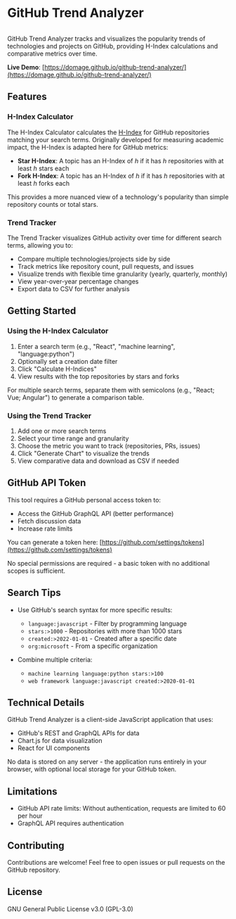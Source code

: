 # GitHub Trend Analyzer

<img src="https://domage.github.io/github-trend-analyzer/images/Trends.png" alt=""></p>

GitHub Trend Analyzer tracks and visualizes the popularity trends of technologies and projects on GitHub, providing H-Index calculations and comparative metrics over time.

**Live Demo**: [https://domage.github.io/github-trend-analyzer/](https://domage.github.io/github-trend-analyzer/)

## Features

### H-Index Calculator

The H-Index Calculator calculates the [H-Index](https://en.wikipedia.org/wiki/H-index) for GitHub repositories matching your search terms. Originally developed for measuring academic impact, the H-Index is adapted here for GitHub metrics:

- **Star H-Index**: A topic has an H-Index of _h_ if it has _h_ repositories with at least _h_ stars each
- **Fork H-Index**: A topic has an H-Index of _h_ if it has _h_ repositories with at least _h_ forks each

This provides a more nuanced view of a technology's popularity than simple repository counts or total stars.

### Trend Tracker

The Trend Tracker visualizes GitHub activity over time for different search terms, allowing you to:

- Compare multiple technologies/projects side by side
- Track metrics like repository count, pull requests, and issues
- Visualize trends with flexible time granularity (yearly, quarterly, monthly)
- View year-over-year percentage changes
- Export data to CSV for further analysis

## Getting Started

### Using the H-Index Calculator

1. Enter a search term (e.g., "React", "machine learning", "language:python")
2. Optionally set a creation date filter
3. Click "Calculate H-Indices"
4. View results with the top repositories by stars and forks

For multiple search terms, separate them with semicolons (e.g., "React; Vue; Angular") to generate a comparison table.

### Using the Trend Tracker

1. Add one or more search terms
2. Select your time range and granularity
3. Choose the metric you want to track (repositories, PRs, issues)
4. Click "Generate Chart" to visualize the trends
5. View comparative data and download as CSV if needed

## GitHub API Token

This tool requires a GitHub personal access token to:
- Access the GitHub GraphQL API (better performance)
- Fetch discussion data
- Increase rate limits

You can generate a token here: [https://github.com/settings/tokens](https://github.com/settings/tokens)

No special permissions are required - a basic token with no additional scopes is sufficient.

## Search Tips

- Use GitHub's search syntax for more specific results:
  - `language:javascript` - Filter by programming language
  - `stars:>1000` - Repositories with more than 1000 stars
  - `created:>2022-01-01` - Created after a specific date
  - `org:microsoft` - From a specific organization

- Combine multiple criteria:
  - `machine learning language:python stars:>100`
  - `web framework language:javascript created:>2020-01-01`

## Technical Details

GitHub Trend Analyzer is a client-side JavaScript application that uses:
- GitHub's REST and GraphQL APIs for data
- Chart.js for data visualization
- React for UI components

No data is stored on any server - the application runs entirely in your browser, with optional local storage for your GitHub token.

## Limitations

- GitHub API rate limits: Without authentication, requests are limited to 60 per hour
- GraphQL API requires authentication

## Contributing

Contributions are welcome! Feel free to open issues or pull requests on the GitHub repository.

## License

GNU General Public License v3.0 (GPL-3.0)
